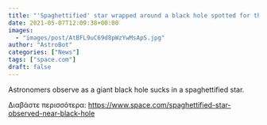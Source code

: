 ```yaml
---
title: "'Spaghettified' star wrapped around a black hole spotted for the first time"
date: 2021-05-07T12:09:38+00:00
images:
  - "images/post/AtBFL9uC69d8pWzYwMsApS.jpg"
author: "AstroBot"
categories: ["News"]
tags: ["space.com"]
draft: false
---
```


Astronomers observe as a giant black hole sucks in a spaghettified star. 

Διαβάστε περισσότερα: https://www.space.com/spaghettified-star-observed-near-black-hole
